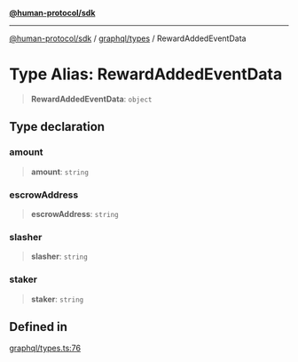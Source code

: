 [**@human-protocol/sdk**](../../../README.md)

***

[@human-protocol/sdk](../../../modules.md) / [graphql/types](../README.md) / RewardAddedEventData

# Type Alias: RewardAddedEventData

> **RewardAddedEventData**: `object`

## Type declaration

### amount

> **amount**: `string`

### escrowAddress

> **escrowAddress**: `string`

### slasher

> **slasher**: `string`

### staker

> **staker**: `string`

## Defined in

[graphql/types.ts:76](https://github.com/humanprotocol/human-protocol/blob/38a18ec1b58d03e9e1ad84ba013a1910011a6602/packages/sdk/typescript/human-protocol-sdk/src/graphql/types.ts#L76)

